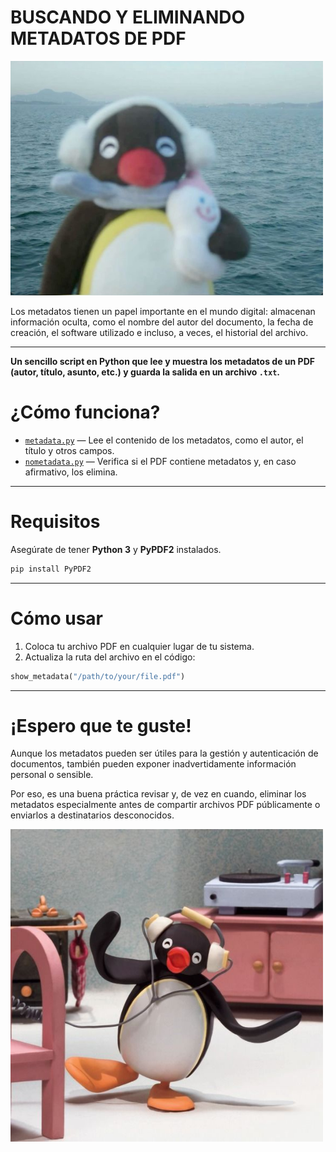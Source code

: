 # BUSCANDO Y ELIMINANDO METADATOS DE PDF

<p align="left">
  <img src="../images/pingu.jpeg" alt="PDF PINGU" width="500">
</p>

Los metadatos tienen un papel importante en el mundo digital: almacenan información oculta, como el nombre del autor del documento, la fecha de creación, el software utilizado e incluso, a veces, el historial del archivo.

---

**Un sencillo script en Python que lee y muestra los metadatos de un PDF (autor, título, asunto, etc.) y guarda la salida en un archivo `.txt`.**

# ¿Cómo funciona?

* [`metadata.py`](metadata.py) — Lee el contenido de los metadatos, como el autor, el título y otros campos.
* [`nometadata.py`](nometadata.py) — Verifica si el PDF contiene metadatos y, en caso afirmativo, los elimina.

---

# Requisitos

Asegúrate de tener **Python 3** y **PyPDF2** instalados.

```bash
pip install PyPDF2
```

---


# Cómo usar

1. Coloca tu archivo PDF en cualquier lugar de tu sistema.
2. Actualiza la ruta del archivo en el código:

```python
show_metadata("/path/to/your/file.pdf")
```

---

# ¡Espero que te guste!

Aunque los metadatos pueden ser útiles para la gestión y autenticación de documentos, también pueden exponer inadvertidamente información personal o sensible.

Por eso, es una buena práctica revisar y, de vez en cuando, eliminar los metadatos especialmente antes de compartir archivos PDF públicamente o enviarlos a destinatarios desconocidos.

<p align="left">
  <img src="../images/pingu2.jpeg" alt="PDF PINGU" width="500">
</p>
